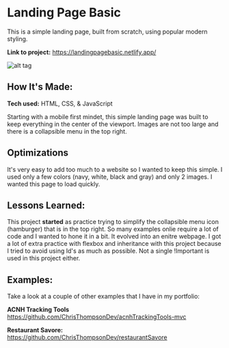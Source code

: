 # Landing Page Basic
This is a simple landing page, built from scratch, using popular modern styling. 

**Link to project:** https://landingpagebasic.netlify.app/

![alt tag](/images/landingPageBasic.gif)

## How It's Made:

**Tech used:** HTML, CSS, & JavaScript

Starting with a mobile first mindet, this simple landing page was built to keep everything in the center of the viewport. Images are not too large and there is a collapsible menu in the top right. 

## Optimizations

It's very easy to add too much to a website so I wanted to keep this simple. I used only a few colors (navy, white, black and gray) and only 2 images. I wanted this page to load quickly.


## Lessons Learned:

This project **started** as practice trying to simplify the collapsible menu icon (hamburger) that is in the top right. So many examples onlie require a lot of code and I wanted to hone it in a bit. It evolved into an enitre webpage. I got a lot of extra practice with flexbox and inheritance with this project because I tried to avoid using Id's as much as possible. Not a single !Important is used in this project either.

## Examples:
Take a look at a couple of other examples that I have in my portfolio:

**ACNH Tracking Tools** https://github.com/ChrisThompsonDev/acnhTrackingTools-mvc

**Restaurant Savore:** https://github.com/ChrisThompsonDev/restaurantSavore



